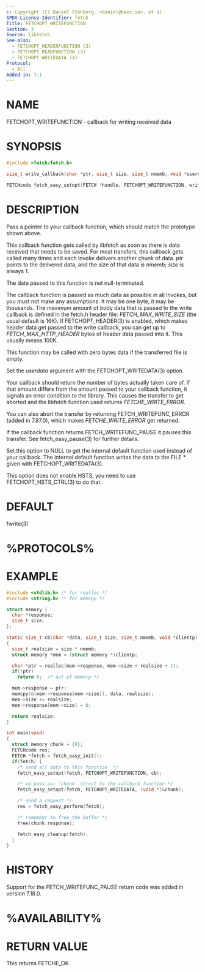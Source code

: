 ```yaml
---
c: Copyright (C) Daniel Stenberg, <daniel@haxx.se>, et al.
SPDX-License-Identifier: fetch
Title: FETCHOPT_WRITEFUNCTION
Section: 3
Source: libfetch
See-also:
  - FETCHOPT_HEADERFUNCTION (3)
  - FETCHOPT_READFUNCTION (3)
  - FETCHOPT_WRITEDATA (3)
Protocol:
  - All
Added-in: 7.1
---
```


# NAME

FETCHOPT_WRITEFUNCTION - callback for writing received data

# SYNOPSIS

~~~c
#include <fetch/fetch.h>

size_t write_callback(char *ptr, size_t size, size_t nmemb, void *userdata);

FETCHcode fetch_easy_setopt(FETCH *handle, FETCHOPT_WRITEFUNCTION, write_callback);
~~~

# DESCRIPTION

Pass a pointer to your callback function, which should match the prototype
shown above.

This callback function gets called by libfetch as soon as there is data
received that needs to be saved. For most transfers, this callback gets called
many times and each invoke delivers another chunk of data. *ptr* points to the
delivered data, and the size of that data is *nmemb*; *size* is always 1.

The data passed to this function is not null-terminated.

The callback function is passed as much data as possible in all invokes, but
you must not make any assumptions. It may be one byte, it may be
thousands. The maximum amount of body data that is passed to the write
callback is defined in the fetch.h header file: *FETCH_MAX_WRITE_SIZE* (the
usual default is 16K). If FETCHOPT_HEADER(3) is enabled, which makes header
data get passed to the write callback, you can get up to
*FETCH_MAX_HTTP_HEADER* bytes of header data passed into it. This usually means
100K.

This function may be called with zero bytes data if the transferred file is
empty.

Set the *userdata* argument with the FETCHOPT_WRITEDATA(3) option.

Your callback should return the number of bytes actually taken care of. If
that amount differs from the amount passed to your callback function, it
signals an error condition to the library. This causes the transfer to get
aborted and the libfetch function used returns *FETCHE_WRITE_ERROR*.

You can also abort the transfer by returning FETCH_WRITEFUNC_ERROR (added in
7.87.0), which makes *FETCHE_WRITE_ERROR* get returned.

If the callback function returns FETCH_WRITEFUNC_PAUSE it pauses this
transfer. See fetch_easy_pause(3) for further details.

Set this option to NULL to get the internal default function used instead of
your callback. The internal default function writes the data to the FILE *
given with FETCHOPT_WRITEDATA(3).

This option does not enable HSTS, you need to use FETCHOPT_HSTS_CTRL(3) to
do that.

# DEFAULT

fwrite(3)

# %PROTOCOLS%

# EXAMPLE

~~~c
#include <stdlib.h> /* for realloc */
#include <string.h> /* for memcpy */

struct memory {
  char *response;
  size_t size;
};

static size_t cb(char *data, size_t size, size_t nmemb, void *clientp)
{
  size_t realsize = size * nmemb;
  struct memory *mem = (struct memory *)clientp;

  char *ptr = realloc(mem->response, mem->size + realsize + 1);
  if(!ptr)
    return 0;  /* out of memory */

  mem->response = ptr;
  memcpy(&(mem->response[mem->size]), data, realsize);
  mem->size += realsize;
  mem->response[mem->size] = 0;

  return realsize;
}

int main(void)
{
  struct memory chunk = {0};
  FETCHcode res;
  FETCH *fetch = fetch_easy_init();
  if(fetch) {
    /* send all data to this function  */
    fetch_easy_setopt(fetch, FETCHOPT_WRITEFUNCTION, cb);

    /* we pass our 'chunk' struct to the callback function */
    fetch_easy_setopt(fetch, FETCHOPT_WRITEDATA, (void *)&chunk);

    /* send a request */
    res = fetch_easy_perform(fetch);

    /* remember to free the buffer */
    free(chunk.response);

    fetch_easy_cleanup(fetch);
  }
}
~~~

# HISTORY

Support for the FETCH_WRITEFUNC_PAUSE return code was added in version 7.18.0.

# %AVAILABILITY%

# RETURN VALUE

This returns FETCHE_OK.
